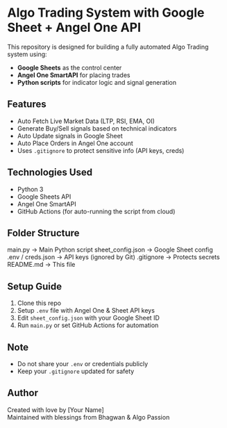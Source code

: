 # Algo Trading System with Google Sheet + Angel One API

This repository is designed for building a fully automated Algo Trading system using:
- **Google Sheets** as the control center
- **Angel One SmartAPI** for placing trades
- **Python scripts** for indicator logic and signal generation

## Features

- Auto Fetch Live Market Data (LTP, RSI, EMA, OI)
- Generate Buy/Sell signals based on technical indicators
- Auto Update signals in Google Sheet
- Auto Place Orders in Angel One account
- Uses `.gitignore` to protect sensitive info (API keys, creds)

## Technologies Used

- Python 3
- Google Sheets API
- Angel One SmartAPI
- GitHub Actions (for auto-running the script from cloud)

## Folder Structure

main.py                 -> Main Python script sheet_config.json       -> Google Sheet config .env / creds.json       -> API keys (ignored by Git) .gitignore              -> Protects secrets README.md               -> This file

## Setup Guide

1. Clone this repo
2. Setup `.env` file with Angel One & Sheet API keys
3. Edit `sheet_config.json` with your Google Sheet ID
4. Run `main.py` or set GitHub Actions for automation

## Note

- Do not share your `.env` or credentials publicly
- Keep your `.gitignore` updated for safety

## Author

Created with love by [Your Name]  
Maintained with blessings from Bhagwan & Algo Passion
